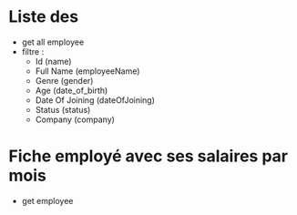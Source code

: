 # Liste des 
- get all employee
- filtre :
    - Id (name)
    - Full Name (employeeName)
    - Genre (gender)
    - Age (date_of_birth)
    - Date Of Joining (dateOfJoining)
    - Status (status)
    - Company (company)

# Fiche employé avec ses salaires par mois
- get employee
